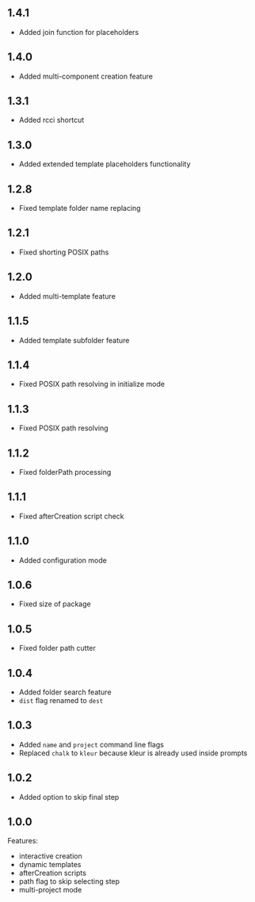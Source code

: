 ## 1.4.1
* Added join function for placeholders

## 1.4.0
* Added multi-component creation feature

## 1.3.1
* Added rcci shortcut

## 1.3.0
* Added extended template placeholders functionality

## 1.2.8
* Fixed template folder name replacing 

## 1.2.1
* Fixed shorting POSIX paths

## 1.2.0
* Added multi-template feature

## 1.1.5
* Added template subfolder feature

## 1.1.4
* Fixed POSIX path resolving in initialize mode

## 1.1.3
* Fixed POSIX path resolving

## 1.1.2
* Fixed folderPath processing

## 1.1.1
* Fixed afterCreation script check

## 1.1.0
* Added configuration mode

## 1.0.6
* Fixed size of package

## 1.0.5
* Fixed folder path cutter

## 1.0.4
* Added folder search feature
* `dist` flag renamed to `dest`

## 1.0.3
* Added `name` and `project` command line flags
* Replaced `chalk` to `kleur` because kleur is already used inside prompts

## 1.0.2
* Added option to skip final step

## 1.0.0
Features:
* interactive creation
* dynamic templates
* afterCreation scripts
* path flag to skip selecting step
* multi-project mode
